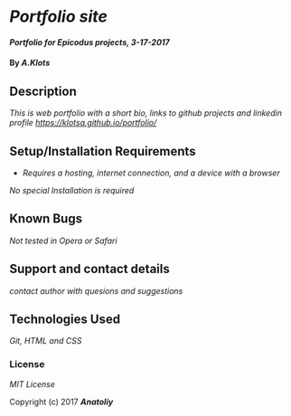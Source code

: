# _Portfolio site_

#### _Portfolio for Epicodus projects, 3-17-2017_

#### By _**A.Klots**_

## Description

_This is web portfolio with a short bio, links to github projects and linkedin profile_
_https://klotsa.github.io/portfolio/_

## Setup/Installation Requirements

* _Requires a hosting, internet connection, and a device with a browser_

_No special Installation is required_

## Known Bugs

_Not tested in Opera or Safari_

## Support and contact details

_contact author with quesions and suggestions_

## Technologies Used

_Git, HTML and CSS_

### License

*MIT License*

Copyright (c) 2017 **_Anatoliy_**

